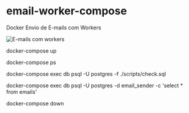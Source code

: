 # email-worker-compose
Docker Envio de E-mails com Workers

![E-mails com workers](https://user-images.githubusercontent.com/47223292/123892449-ff4fa780-d930-11eb-93ab-261685ad6539.PNG)

docker-compose up

docker-compose ps

docker-compose exec db psql -U postgres -f ./scripts/check.sql

docker-compose exec db psql -U postgres -d email_sender -c 'select * from emails'

docker-compose down

